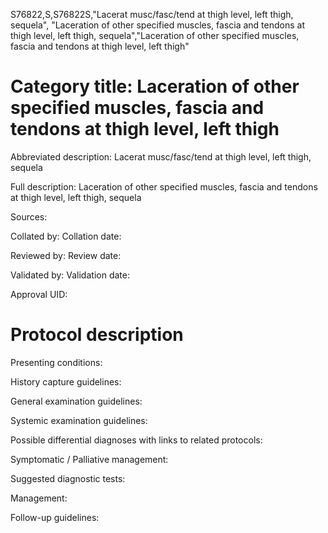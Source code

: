 S76822,S,S76822S,"Lacerat musc/fasc/tend at thigh level, left thigh, sequela", "Laceration of other specified muscles, fascia and tendons at thigh level, left thigh, sequela","Laceration of other specified muscles, fascia and tendons at thigh level, left thigh"
# Category title: Laceration of other specified muscles, fascia and tendons at thigh level, left thigh

Abbreviated description: Lacerat musc/fasc/tend at thigh level, left thigh, sequela

Full description: Laceration of other specified muscles, fascia and tendons at thigh level, left thigh, sequela

Sources:

Collated by:
Collation date:

Reviewed by:
Review date:

Validated by:
Validation date:

Approval UID:

# Protocol description

Presenting conditions:

History capture guidelines:

General examination guidelines:

Systemic examination guidelines:

Possible differential diagnoses with links to related protocols:

Symptomatic / Palliative management:

Suggested diagnostic tests:

Management:

Follow-up guidelines:
